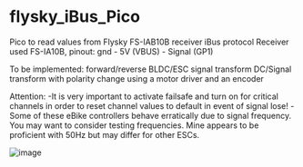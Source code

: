 # flysky_iBus_Pico
Pico to read values from Flysky FS-IAB10B receiver iBus protocol
Receiver used FS-IA10B, pinout:
gnd - 5V (VBUS) - Signal (GP1)

To be implemented:
forward/reverse
BLDC/ESC signal transform
DC/Signal transform with polarity change using a motor driver and an encoder

Attention:
-It is very important to activate failsafe and turn on for critical channels in order to reset channel values to default in event of signal lose!
-Some of these eBike controllers behave erratically due to signal frequency. You may want to consider testing frequencies. Mine appears to be proficient with 50Hz but may differ for other ESCs.

![image](https://github.com/SerdarAbali/flysky_iBus_Pico/assets/13032037/29b412cc-4580-452b-9a2e-9f0deb9e0d63)

